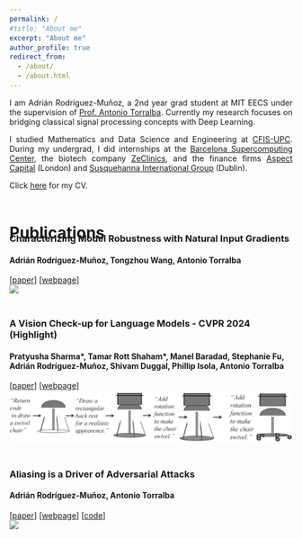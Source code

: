 ```yaml
---
permalink: /
#title: "About me"
excerpt: "About me"
author_profile: true
redirect_from: 
  - /about/
  - /about.html
---
```


<div class="intro">
<p align="justify">
I am Adrián Rodríguez-Muñoz, a 2nd year grad student at MIT EECS under the supervision of 
<a href="http://web.mit.edu/torralba/www/">Prof. Antonio Torralba</a>. Currently my research focuses on bridging classical signal processing concepts with Deep Learning.
</p>

<p align="justify">
I studied Mathematics and Data Science and Engineering at <a href="https://cfis.upc.edu/en">CFIS-UPC</a>. During my undergrad, I did internships at the <a href="https://www.bsc.es">Barcelona Supercomputing Center</a>, the biotech company <a href="https://www.zeclinics.com">ZeClinics</a>, and the finance firms <a href="https://www.aspectcapital.com">Aspect Capital</a> (London) and <a href="https://sig.com">Susquehanna International Group</a> (Dublin).
</p>

<p align="justify">
Click <a href="./files/cv.pdf">here</a> for my CV.
</p>
</div>

<div><h1 style="position: relative; top: 20px;"> Publications</h1></div>
<div id="publications"  style="position: relative; top: -20px;">
    <article>
        <div class="pub_text">
            <h3 class="papertitle">Characterizing Model Robustness with Natural Input Gradients </h3>
            <h4 class="authors">
                <b>Adrián Rodríguez-Muñoz</b>, Tongzhou Wang, Antonio Torralba
            </h4>
            [<a font size="-2" href="">paper</a>] [<a font size="-2" href="">webpage</a>]
        </div>
        <a classa="pub_image">
            <img src="_pages/robustness_natural_gradients/zzz_gradient_comparison.pdf">
        </a>
    </article>
    <br />
    <article>
        <div class="pub_text">
            <h3 class="papertitle">A Vision Check-up for Language Models - CVPR 2024 (Highlight)</h3>
            <h4 class="authors">
                Pratyusha Sharma*, Tamar Rott Shaham*, Manel Baradad,
                Stephanie Fu, <b>Adrián Rodríguez-Muñoz</b>, Shivam Duggal, Phillip Isola, Antonio Torralba
            </h4>
            [<a font size="-2" href="https://arxiv.org/abs/2401.01862">paper</a>] [<a font size="-2" href="https://vision-checkup.csail.mit.edu">webpage</a>]
        </div>
        <a classa="pub_image">
            <img src="_pages/vision_checkup/vision_checkup_row.png">
        </a>
    </article>
    <br />
    <article>
        <div class="pub_text">
            <h3 class="papertitle">Aliasing is a Driver of Adversarial Attacks</h3>
            <h4 class="authors">
                <b>Adrián Rodríguez-Muñoz</b>, Antonio Torralba
            </h4>
            [<a font size="-2" href="https://arxiv.org/abs/2212.11760">paper</a>] [<a font size="-2" href="_pages/aliasing_is_a_driver">webpage</a>] [<a font size="-2" href="https://github.com/adriarm/aliasing_is_a_driver">code</a>]
        </div>
        <a classa="pub_image">
            <img src="_pages/aliasing_is_a_driver/files/toy_example_2.svg">
        </a>
    </article>
<!--     <article>
        <div class="pub_text">
            <h2>Aliasing is a Driver of Adversarial Attacks <br /> <font size="-1"><b>Adrián Rodríguez-Muñoz</b>, <span style="font-weight:normal">Antonio Torralba</span></font> <br /> <font size="-1">[<a href="https://arxiv.org/abs/2212.11760">paper</a>] [<a href="_pages/aliasing_is_a_driver">webpage</a>] [<a href="https://github.com/adriarm/aliasing_is_a_driver">code</a>] <br /> <br /> <a classa="pub_image"><img src="_pages/aliasing_is_a_driver/files/toy_example_2.svg"></a></font>
            </h2>
        </div>       
    </article> -->
</div>
